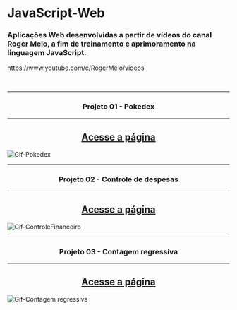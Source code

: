 # JavaScript-Web
<h3>Aplicações Web desenvolvidas a partir de vídeos do canal Roger Melo, a fim de treinamento e aprimoramento na linguagem JavaScript.</h3>
<p>https://www.youtube.com/c/RogerMelo/videos</p>
<br>

<hr>
<h3 align="center">Projeto 01 - Pokedex</h3>
<hr>
<div align="center">
<h2>
<a href="https://marcus-projeto-pokedex.netlify.app/" target="_blank">Acesse a página</a>
</h2>
</div>

![Gif-Pokedex](https://user-images.githubusercontent.com/115600640/197432838-0f7eb537-4043-40b3-bf6b-21dc15f97aaf.gif)

<hr>
<h3 align="center">Projeto 02 - Controle de despesas</h3>
<hr>
<div align="center">
<h2>
<a href="https://marcus-projeto-controlefinanceiro.netlify.app/" target="_blank">Acesse a página</a>
</h2>
</div>

![Gif-ControleFinanceiro](https://user-images.githubusercontent.com/115600640/202512816-4deb456e-227c-43ac-9f0d-cc6c294e0be8.gif)

<hr>
<h3 align="center">Projeto 03 - Contagem regressiva</h3>
<hr>
<div align="center">
<h2>
<a href="https://marcus-projeto-contagemregressiva.netlify.app/" target="_blank">Acesse a página</a>
</h2>
</div>


![Gif-Contagem regressiva](https://user-images.githubusercontent.com/115600640/204386267-c6a9caf7-7a32-4f0b-9975-10a2d9bc02af.gif)

